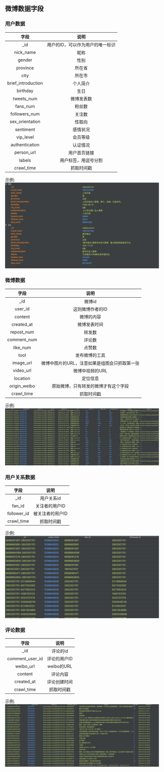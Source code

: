 ## 微博数据字段

### 用户数据
|    字段   | 说明 |
| :---: | :----: |
|_id       | 用户的ID，可以作为用户的唯一标识 |
|nick_name|昵称|
|gender|性别|
|province | 所在省|
|city |所在市|
|brief_introduction|个人简介|
|birthday |生日|
|tweets_num | 微博发表数|
|fans_num| 粉丝数|
|followers_num|关注数|
|sex_orientation|性取向|
|sentiment|感情状况|
|vip_level| 会员等级|
|authentication|认证情况|
|person_url|用户首页链接|
|labels|用户标签，用逗号分割|
|crawl_time|抓取时间戳|

示例:
![](./images/information.png)


### 微博数据
|    字段   | 说明 |
| :---: | :----: |
| _id | 微博id |
|user_id| 这则微博作者的ID |
|content |微博的内容|
|created_at |微博发表时间|
|repost_num |转发数|
|comment_num |评论数|
|like_num| 点赞数|
|tool|发布微博的工具|
|image_url|微博中图片的URL，注意如果是组图会只抓取第一张|
|video_url|微博中视频的URL|
|location|定位信息|
|origin_weibo|原始微博，只有转发的微博才有这个字段|
|crawl_time|抓取时间戳|

示例:
![](./images/tweet.png)

### 用户关系数据
|    字段   | 说明 |
| :---: | :----: |
| _id | 用户关系id |
|fan_id| 关注者的用户ID |
|follower_id|被关注者的用户ID|
|crawl_time|抓取时间戳|

示例:
![](./images/relationship.png)

### 评论数据
|    字段   | 说明 |
| :---: | :----: |
| _id | 评论的id |
|comment_user_id|评论的用户ID|
|weibo_url|weibo的URL|
|content|评论内容|
|created_at| 评论创建时间|
|crawl_time|抓取时间戳|

示例:
![](./images/comment.png)
